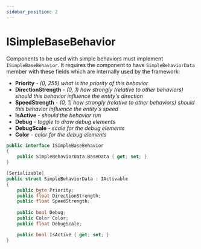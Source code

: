 ```yaml
---
sidebar_position: 2
---
```


# ISimpleBaseBehavior

Components to be used with simple behaviors must implement `ISimpleBaseBehavior`. It requires the component to have `SimpleBehaviorData` member with these fields which are internally used by the framework:

- **Priority** - *(0, 255) what is the priority of this behavior*
- **DirectionStrength** - *(0, 1) how strongly (relative to other behaviors) should this behavior influence the entity's direction*
- **SpeedStrength** - *(0, 1) how strongly (relative to other behaviors) should this behavior influence the entity's speed*
- **IsActive** - *should the behavior run*
- **Debug** - *toggle to draw debug elements*
- **DebugScale** - *scale for the debug elements*
- **Color** - *color for the debug elements*

```csharp title="ISimpleBaseBehavior.cs"
public interface ISimpleBaseBehavior
{
    public SimpleBehaviorData BaseData { get; set; }
}

[Serializable]
public struct SimpleBehaviorData : IActivable
{
    public byte Priority;
    public float DirectionStrength;
    public float SpeedStrength;
    
    public bool Debug;
    public Color Color;
    public float DebugScale;

    public bool IsActive { get; set; }
}
```